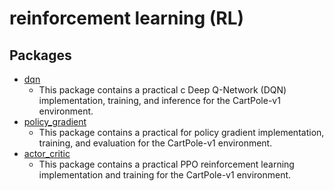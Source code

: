 # reinforcement learning (RL)

## Packages
* [dqn](./dqn/README.md)
    * This package contains a practical c Deep Q-Network (DQN) implementation, training, and inference for the CartPole-v1 environment.
* [policy_gradient](./policy_gradient/README.md)
    * This package contains a practical for policy gradient implementation, training, and evaluation for the CartPole-v1 environment.
* [actor_critic](./actor_critic/README.md)
  * This package contains a practical PPO reinforcement learning implementation and training for the CartPole-v1 environment.
